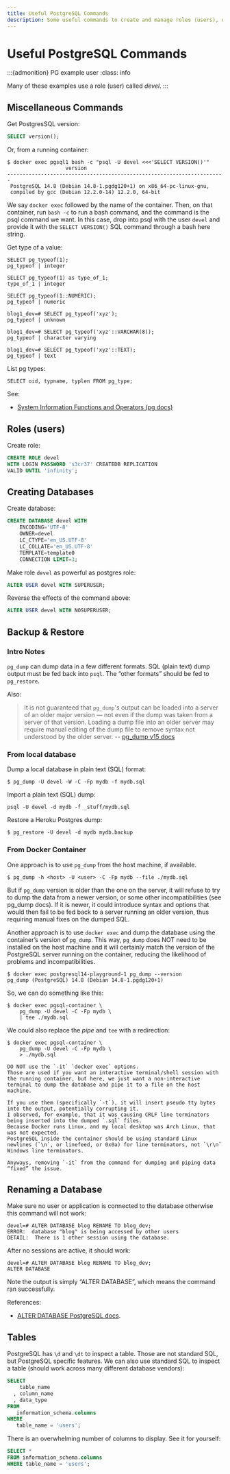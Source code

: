 ```yaml
---
title: Useful PostgreSQL Commands
description: Some useful commands to create and manage roles (users), databases and tables in PostgreSQL.
---
```


# Useful PostgreSQL Commands

:::{admonition} PG example user
:class: info

Many of these examples use a role (user) called *devel*.
:::

## Miscellaneous Commands

Get PostgresSQL version:

```sql
SELECT version();
```

Or, from a running container:

```
$ docker exec pgsql1 bash -c "psql -U devel <<<'SELECT VERSION()'"
                   version                                                       
-----------------------------------------------------------------------
 PostgreSQL 14.8 (Debian 14.8-1.pgdg120+1) on x86_64-pc-linux-gnu,
 compiled by gcc (Debian 12.2.0-14) 12.2.0, 64-bit
```

We say `docker exec` followed by the name of the container.
Then, on that container, run `bash -c` to run a bash command, and the command is the psql command we want.
In this case, drop into psql with the user `devel` and provide it with the `SELECT VERSION()` SQL command through a bash here string.

Get type of a value:

```text
SELECT pg_typeof(1);
pg_typeof | integer

SELECT pg_typeof(1) as type_of_1;
type_of_1 | integer

SELECT pg_typeof(1::NUMERIC);
pg_typeof | numeric

blog1_dev=# SELECT pg_typeof('xyz');
pg_typeof | unknown

blog1_dev=# SELECT pg_typeof('xyz'::VARCHAR(8));
pg_typeof | character varying

blog1_dev=# SELECT pg_typeof('xyz'::TEXT);
pg_typeof | text
```

List pg types:

```text
SELECT oid, typname, typlen FROM pg_type;
```

See:

- [System Information Functions and Operators (pg docs)](https://www.postgresql.org/docs/14/functions-info.html)


## Roles (users)

Create role:

```sql
CREATE ROLE devel
WITH LOGIN PASSWORD 's3cr37' CREATEDB REPLICATION
VALID UNTIL 'infinity';
```

## Creating Databases

Create database:

```sql
CREATE DATABASE devel WITH
    ENCODING='UTF-8'
    OWNER=devel
    LC_CTYPE='en_US.UTF-8'
    LC_COLLATE='en_US.UTF-8'
    TEMPLATE=template0
    CONNECTION LIMIT=3;
```

Make role `devel` as powerful as postgres role:

```sql
ALTER USER devel WITH SUPERUSER;
```

Reverse the effects of the command above:

```sql
ALTER USER devel WITH NOSUPERUSER;
```

## Backup & Restore

### Intro Notes

`pg_dump` can dump data in a few different formats.
SQL (plain text) dump output must be fed back into `psql`.
The “other formats” should be fed to `pg_restore`.

Also:

> It is not guaranteed that `pg_dump`'s output can be loaded into a server of an older major version — not even if the dump was taken from a server of that version. 
> Loading a dump file into an older server may require manual editing of the dump file to remove syntax not understood by the older server.
> -- [pg_dump v15 docs](https://www.postgresql.org/docs/current/app-pgdump.html)

### From local database

Dump a local database in plain text (SQL) format:

```shell-session
$ pg_dump -U devel -W -C -Fp mydb -f mydb.sql
``` 

Import a plain text (SQL) dump:

```shell-session
psql -U devel -d mydb -f _stuff/mydb.sql
```

Restore a Heroku Postgres dump:

```shell-session
$ pg_restore -U devel -d mydb mydb.backup
```

### From Docker Container

One approach is to use `pg_dump` from the host machine, if available.

```
$ pg_dump -h <host> -U <user> -C -Fp mydb --file ./mydb.sql
```

But if `pg_dump` version is older than the one on the server, it will refuse to try to dump the data from a newer version, or some other incompatibilities (see pg_dump docs).
If it is newer, it could introduce syntax and options that would then fail to be fed back to a server running an older version, thus requiring manual fixes on the dumped SQL.

Another approach is to use `docker exec` and dump the database using the container’s version of `pg_dump`.
This way, `pg_dump` does NOT need to be installed on the host machine and it will certainly match the version of the PostgreSQL server running on the container, reducing the likelihood of problems and incompatibilities.

```
$ docker exec postgresql14-playground-1 pg_dump --version
pg_dump (PostgreSQL) 14.8 (Debian 14.8-1.pgdg120+1)
```

So, we can do something like this:

```
$ docker exec pgsql-container \
    pg_dump -U devel -C -Fp mydb \
    | tee ./mydb.sql
```

We could also replace the _pipe_ and `tee` with a redirection:

```
$ docker exec pgsql-container \
    pg_dump -U devel -C -Fp mydb \
    > ./mydb.sql
```

```{note}
DO NOT use the `-it` `docker exec` options.
Those are used if you want an interactive terminal/shell session with the running container, but here, we just want a non-interactive terminal to dump the database and pipe it to a file on the host machine.

If you use them (specifically `-t`), it will insert pseudo tty bytes into the output, potentially corrupting it.
I observed, for example, that it was causing CRLF line terminators being inserted into the dumped `.sql` files.
Because Docker runs Linux, and my local desktop was Arch Linux, that was not expected.
PostgreSQL inside the container should be using standard Linux newlines (`\n`, or linefeed, or 0x0a) for line terminators, not `\r\n` Windows line terminators.

Anyways, removing `-it` from the command for dumping and piping data “fixed” the issue.
```

## Renaming a Database

Make sure no user or application is connected to the database otherwise this command will not work:

```text
devel=# ALTER DATABASE blog RENAME TO blog_dev;
ERROR:  database "blog" is being accessed by other users
DETAIL:  There is 1 other session using the database.
```

After no sessions are active, it should work:

```text
devel=# ALTER DATABASE blog RENAME TO blog_dev;
ALTER DATABASE
```

Note the output is simply “ALTER DATABASE”, which means the command ran successfully.

References:

- [ALTER DATABASE PostgreSQL docs](https://www.postgresql.org/docs/current/sql-alterdatabase.html).

## Tables

PostgreSQL has `\d` and `\dt` to inspect a table.
Those are not standard SQL, but PostgreSQL specific features.
We can also use standard SQL to inspect a table (should work across many different database vendors):

```sql
SELECT 
    table_name
  , column_name 
  , data_type 
FROM 
   information_schema.columns
WHERE 
   table_name = 'users';
```

There is an overwhelming number of columns to display.
See it for yourself:

```sql
SELECT *
FROM information_schema.columns
WHERE table_name = 'users';
```
